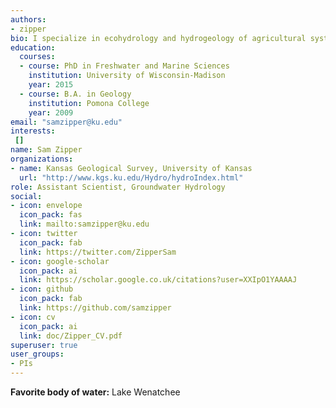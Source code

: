 ```yaml
---
authors:
- zipper
bio: I specialize in ecohydrology and hydrogeology of agricultural systems.
education:
  courses:
  - course: PhD in Freshwater and Marine Sciences
    institution: University of Wisconsin-Madison
    year: 2015
  - course: B.A. in Geology
    institution: Pomona College
    year: 2009
email: "samzipper@ku.edu"
interests:
 []
name: Sam Zipper
organizations:
- name: Kansas Geological Survey, University of Kansas
  url: "http://www.kgs.ku.edu/Hydro/hydroIndex.html"
role: Assistant Scientist, Groundwater Hydrology
social:
- icon: envelope
  icon_pack: fas
  link: mailto:samzipper@ku.edu
- icon: twitter
  icon_pack: fab
  link: https://twitter.com/ZipperSam
- icon: google-scholar
  icon_pack: ai
  link: https://scholar.google.co.uk/citations?user=XXIpO1YAAAAJ
- icon: github
  icon_pack: fab
  link: https://github.com/samzipper
- icon: cv
  icon_pack: ai
  link: doc/Zipper_CV.pdf
superuser: true
user_groups:
- PIs
---
```

**Favorite body of water:** Lake Wenatchee
